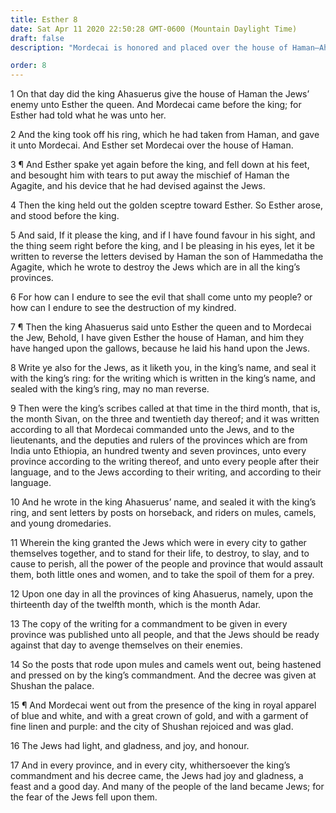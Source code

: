 ```yaml
---
title: Esther 8
date: Sat Apr 11 2020 22:50:28 GMT-0600 (Mountain Daylight Time)
draft: false
description: "Mordecai is honored and placed over the house of Haman—Ahasuerus issues a decree to preserve the Jews."

order: 8
---
```

    
1 On that day did the king Ahasuerus give the house of Haman the Jews’ enemy unto Esther the queen. And Mordecai came before the king; for Esther had told what he was unto her.

2 And the king took off his ring, which he had taken from Haman, and gave it unto Mordecai. And Esther set Mordecai over the house of Haman.

3 ¶ And Esther spake yet again before the king, and fell down at his feet, and besought him with tears to put away the mischief of Haman the Agagite, and his device that he had devised against the Jews.

4 Then the king held out the golden sceptre toward Esther. So Esther arose, and stood before the king.

5 And said, If it please the king, and if I have found favour in his sight, and the thing seem right before the king, and I be pleasing in his eyes, let it be written to reverse the letters devised by Haman the son of Hammedatha the Agagite, which he wrote to destroy the Jews which are in all the king’s provinces.

6 For how can I endure to see the evil that shall come unto my people? or how can I endure to see the destruction of my kindred.

7 ¶ Then the king Ahasuerus said unto Esther the queen and to Mordecai the Jew, Behold, I have given Esther the house of Haman, and him they have hanged upon the gallows, because he laid his hand upon the Jews.

8 Write ye also for the Jews, as it liketh you, in the king’s name, and seal it with the king’s ring: for the writing which is written in the king’s name, and sealed with the king’s ring, may no man reverse.

9 Then were the king’s scribes called at that time in the third month, that is, the month Sivan, on the three and twentieth day thereof; and it was written according to all that Mordecai commanded unto the Jews, and to the lieutenants, and the deputies and rulers of the provinces which are from India unto Ethiopia, an hundred twenty and seven provinces, unto every province according to the writing thereof, and unto every people after their language, and to the Jews according to their writing, and according to their language.

10 And he wrote in the king Ahasuerus’ name, and sealed it with the king’s ring, and sent letters by posts on horseback, and riders on mules, camels, and young dromedaries.

11 Wherein the king granted the Jews which were in every city to gather themselves together, and to stand for their life, to destroy, to slay, and to cause to perish, all the power of the people and province that would assault them, both little ones and women, and to take the spoil of them for a prey.

12 Upon one day in all the provinces of king Ahasuerus, namely, upon the thirteenth day of the twelfth month, which is the month Adar.

13 The copy of the writing for a commandment to be given in every province was published unto all people, and that the Jews should be ready against that day to avenge themselves on their enemies.

14 So the posts that rode upon mules and camels went out, being hastened and pressed on by the king’s commandment. And the decree was given at Shushan the palace.

15 ¶ And Mordecai went out from the presence of the king in royal apparel of blue and white, and with a great crown of gold, and with a garment of fine linen and purple: and the city of Shushan rejoiced and was glad.

16 The Jews had light, and gladness, and joy, and honour.

17 And in every province, and in every city, whithersoever the king’s commandment and his decree came, the Jews had joy and gladness, a feast and a good day. And many of the people of the land became Jews; for the fear of the Jews fell upon them.
